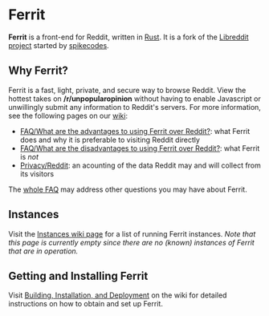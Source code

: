 # Ferrit

**Ferrit** is a front-end for Reddit, written in [Rust](https://www.rust-lang.org/). It is a fork of the [Libreddit project](https://github.com/spikecodes/libreddit) started by [spikecodes](https://spike.codes).

## Why Ferrit?

Ferrit is a fast, light, private, and secure way to browse Reddit. View the hottest takes on **/r/unpopularopinion** without having to enable Javascript or unwillingly submit any information to Reddit's servers. For more information, see the following pages on our [wiki](https://github.com/libbacon/ferrit/wiki):

* [FAQ/What are the advantages to using Ferrit over Reddit?](https://github.com/libbacon/ferrit/wiki/FAQ#what-are-the-advantages-to-using-ferrit-over-reddit): what Ferrit does and why it is preferable to visiting Reddit directly
* [FAQ/What are the disadvantages to using Ferrit over Reddit?](https://github.com/libbacon/ferrit/wiki/FAQ#what-are-the-disadvantages-to-using-ferrit-over-reddit): what Ferrit is _not_
* [Privacy/Reddit](https://github.com/libbacon/ferrit/wiki/Privacy#reddit): an acounting of the data Reddit may and will collect from its visitors

The [whole FAQ](https://github.com/libbacon/ferrit/wiki/FAQ) may address other questions you may have about Ferrit.

## Instances

Visit the [Instances wiki page](https://github.com/libbacon/ferrit/wiki/Instances) for a list of running Ferrit instances. _Note that this page is currently empty since there are no (known) instances of Ferrit that are in operation._

## Getting and Installing Ferrit

Visit [Building, Installation, and Deployment](https://github.com/libbacon/ferrit/wiki/Building,-Installation,-and-Deployment) on the wiki for detailed instructions on how to obtain and set up Ferrit.
